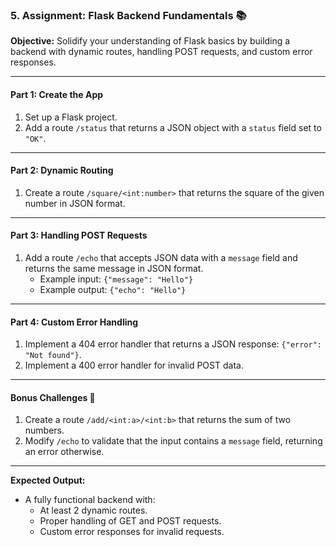 ### **5. Assignment: Flask Backend Fundamentals 📚**

**Objective:** Solidify your understanding of Flask basics by building a backend with dynamic routes, handling POST requests, and custom error responses.

---

#### **Part 1: Create the App**

1. Set up a Flask project.
2. Add a route `/status` that returns a JSON object with a `status` field set to `"OK"`.

---

#### **Part 2: Dynamic Routing**

1. Create a route `/square/<int:number>` that returns the square of the given number in JSON format.

---

#### **Part 3: Handling POST Requests**

1. Add a route `/echo` that accepts JSON data with a `message` field and returns the same message in JSON format.
   - Example input: `{"message": "Hello"}`
   - Example output: `{"echo": "Hello"}`

---

#### **Part 4: Custom Error Handling**

1. Implement a 404 error handler that returns a JSON response: `{"error": "Not found"}`.
2. Implement a 400 error handler for invalid POST data.

---

#### **Bonus Challenges 🌟**

1. Create a route `/add/<int:a>/<int:b>` that returns the sum of two numbers.
2. Modify `/echo` to validate that the input contains a `message` field, returning an error otherwise.

---

**Expected Output:**

- A fully functional backend with:
  - At least 2 dynamic routes.
  - Proper handling of GET and POST requests.
  - Custom error responses for invalid requests.
